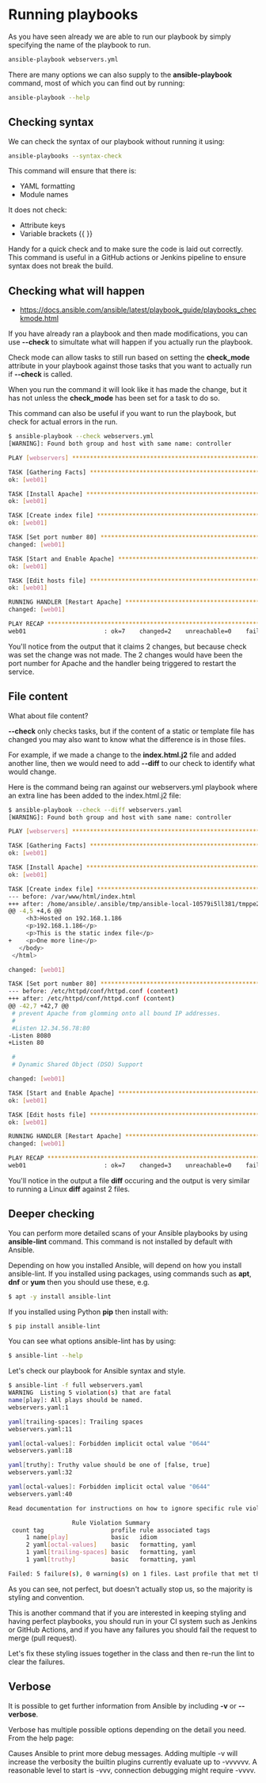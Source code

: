 # Running playbooks

As you have seen already we are able to run our playbook by simply specifying the name of the playbook to run.

```sh
ansible-playbook webservers.yml
```

There are many options we can also supply to the **ansible-playbook** command, most of which you can find out by running:

```sh
ansible-playbook --help
```

## Checking syntax

We can check the syntax of our playbook without running it using:

```sh
ansible-playbooks --syntax-check
```

This command will ensure that there is:

* YAML formatting
* Module names

It does not check:

* Attribute keys
* Variable brackets {{ }}

Handy for a quick check and to make sure the code is laid out correctly.  This command is useful in a GitHub actions or Jenkins pipeline to ensure syntax does not break the build.

## Checking what will happen

* https://docs.ansible.com/ansible/latest/playbook_guide/playbooks_checkmode.html

If you have already ran a playbook and then made modifications, you can use **--check** to simultate what will happen if you actually run the playbook.

Check mode can allow tasks to still run based on setting the **check_mode** attribute in your playbook against those tasks that you want to actually run if **--check** is called.

When you run the command it will look like it has made the change, but it has not unless the **check_mode** has been set for a task to do so.

This command can also be useful if you want to run the playbook, but check for actual errors in the run.

```sh
$ ansible-playbook --check webservers.yml
[WARNING]: Found both group and host with same name: controller

PLAY [webservers] ******************************************************************************************************

TASK [Gathering Facts] *************************************************************************************************
ok: [web01]

TASK [Install Apache] **************************************************************************************************
ok: [web01]

TASK [Create index file] ***********************************************************************************************
ok: [web01]

TASK [Set port number 80] **********************************************************************************************
changed: [web01]

TASK [Start and Enable Apache] *****************************************************************************************
ok: [web01]

TASK [Edit hosts file] *************************************************************************************************
ok: [web01]

RUNNING HANDLER [Restart Apache] ***************************************************************************************
changed: [web01]

PLAY RECAP *************************************************************************************************************
web01                      : ok=7    changed=2    unreachable=0    failed=0    skipped=0    rescued=0    ignored=0
```

You'll notice from the output that it claims 2 changes, but because check was set the change was not made.  The 2 changes would have been the port number for Apache and the handler being triggered to restart the service.

## File content

What about file content?

**--check** only checks tasks, but if the content of a static or template file has changed you may also want to know what the difference is in those files.

For example, if we made a change to the **index.html.j2** file and added another line, then we would need to add **--diff** to our check to identify what would change.

Here is the command being ran against our webservers.yml playbook where an extra line has been added to the index.html.j2 file:

```sh
$ ansible-playbook --check --diff webservers.yaml
[WARNING]: Found both group and host with same name: controller

PLAY [webservers] ******************************************************************************************************

TASK [Gathering Facts] *************************************************************************************************
ok: [web01]

TASK [Install Apache] **************************************************************************************************
ok: [web01]

TASK [Create index file] ***********************************************************************************************
--- before: /var/www/html/index.html
+++ after: /home/ansible/.ansible/tmp/ansible-local-10579i5ll381/tmppe2id_rz/index.html.j2
@@ -4,5 +4,6 @@
     <h3>Hosted on 192.168.1.186
     <p>192.168.1.186</p>
     <p>This is the static index file</p>
+    <p>One more line</p>
   </body>
 </html>

changed: [web01]

TASK [Set port number 80] **********************************************************************************************
--- before: /etc/httpd/conf/httpd.conf (content)
+++ after: /etc/httpd/conf/httpd.conf (content)
@@ -42,7 +42,7 @@
 # prevent Apache from glomming onto all bound IP addresses.
 #
 #Listen 12.34.56.78:80
-Listen 8080
+Listen 80

 #
 # Dynamic Shared Object (DSO) Support

changed: [web01]

TASK [Start and Enable Apache] *****************************************************************************************
ok: [web01]

TASK [Edit hosts file] *************************************************************************************************
ok: [web01]

RUNNING HANDLER [Restart Apache] ***************************************************************************************
changed: [web01]

PLAY RECAP *************************************************************************************************************
web01                      : ok=7    changed=3    unreachable=0    failed=0    skipped=0    rescued=0    ignored=0
```

You'll notice in the output a file **diff** occuring and the output is very similar to running a Linux **diff** against 2 files.

## Deeper checking

You can perform more detailed scans of your Ansible playbooks by using **ansible-lint** command.  This command is not installed by default with Ansible.

Depending on how you installed Ansible, will depend on how you install ansible-lint.  If you installed using packages, using commands such as **apt**, **dnf** or **yum** then you should use these, e.g.

```sh
$ apt -y install ansible-lint
```

If you installed using Python **pip** then install with:

```sh
$ pip install ansible-lint
```

You can see what options ansible-lint has by using:

```sh
$ ansible-lint --help
```

Let's check our playbook for Ansible syntax and style.

```sh
$ ansible-lint -f full webservers.yaml
WARNING  Listing 5 violation(s) that are fatal
name[play]: All plays should be named.
webservers.yaml:1

yaml[trailing-spaces]: Trailing spaces
webservers.yaml:11

yaml[octal-values]: Forbidden implicit octal value "0644"
webservers.yaml:18

yaml[truthy]: Truthy value should be one of [false, true]
webservers.yaml:32

yaml[octal-values]: Forbidden implicit octal value "0644"
webservers.yaml:40

Read documentation for instructions on how to ignore specific rule violations.

                  Rule Violation Summary
 count tag                   profile rule associated tags
     1 name[play]            basic   idiom
     2 yaml[octal-values]    basic   formatting, yaml
     1 yaml[trailing-spaces] basic   formatting, yaml
     1 yaml[truthy]          basic   formatting, yaml

Failed: 5 failure(s), 0 warning(s) on 1 files. Last profile that met the validation criteria was 'min'.
```

As you can see, not perfect, but doesn't actually stop us, so the majority is styling and convention.

This is another command that if you are interested in keeping styling and having perfect playbooks, you should run in your CI system such as Jenkins or GitHub Actions, and if you have any failures you should fail the request to merge (pull request).

Let's fix these styling issues together in the class and then re-run the lint to clear the failures.

## Verbose

It is possible to get further information from Ansible by including **-v** or **--verbose**.

Verbose has multiple possible options depending on the detail you need.  From the help page:

Causes Ansible to print more debug messages. Adding multiple -v will increase the verbosity the builtin plugins currently evaluate up to -vvvvvv. A reasonable level to start is -vvv, connection debugging might require -vvvv.